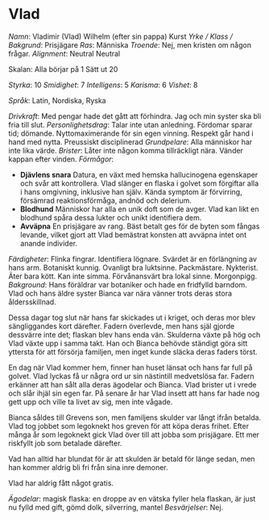 
# Vlad

_Namn_: Vladimir (Vlad) Wilhelm (efter sin pappa) Kurst
_Yrke / Klass / Bakgrund_: Prisjägare
_Ras_: Människa
_Troende_: Nej, men kristen om någon frågar.
_Alignment_: Neutral Neutral

Skalan:
Alla börjar på 1
Sätt ut 20

_Styrka_:      10
_Smidighet_:   7
_Intelligens_: 5
_Karisma_:     6
_Vishet_:      8

_Språk_: Latin, Nordiska, Ryska

_Drivkraft_:         Med pengar hade det gått att förhindra. Jag och min syster ska bli fria till slut.
_Personlighetsdrag_: Talar inte utan anledning. Fördomar sparar tid; dömande. Nyttomaximerande för sin egen vinning. Respekt går hand i hand med nytta. Preussiskt disciplinerad
_Grundpelare_:       Alla människor har inte lika värde.
_Brister_:           Låter inte någon komma tillräckligt nära. Vänder kappan efter vinden.
_Förmågor_:
- **Djävlens snara** Datura, en växt med hemska hallucinogena egenskaper och svår att kontrollera. Vlad slänger en flaska i golvet som förgiftar alla i hans omgivning, inklusive han själv. Kända symptom är förvirring, försämrad reaktionsförmåga, andnöd och delerium.
- **Blodhund** Människor har alla en unik doft som de avger. Vlad kan likt en blodhund spåra dessa lukter och unikt identifiera dem.
- **Avväpna** En prisjägare av rang. Bäst betalt ges för de byten som fångas levande, vilket gjort att Vlad bemästrat konsten att avväpna intet ont anande individer.

_Färdigheter_:       Flinka fingrar. Identifiera lögnare. Svärdet är en förlängning av hans arm. Botaniskt kunnig. Ovanligt bra luktsinne. Packmästare. Nykterist. Äter bara kött. Kan inte simma. Förvånansvärt bra lokal sinne. Morgonpigg.
_Bakground_:
Hans föräldrar var botaniker och hade en fridfylld barndom. Vlad och hans äldre syster Bianca var nära vänner trots deras stora åldersskillnad.

Dessa dagar tog slut när hans far skickades ut i kriget, och deras mor blev sängliggandes kort därefter. Fadern överlevde, men hans själ gjorde dessvärre inte det; flaskan blev hans enda vän. Skulderna växte på hög och Vlad växte upp i samma takt. Han och Bianca behövde ständigt göra sitt yttersta för att försörja familjen, men inget kunde släcka deras faders törst.

En dag när Vlad kommer hem, finner han huset länsat och hans far full på golvet. Vlad lyckas få ur några ord ur sin nästintill medvetslösa far. Fadern erkänner att han sålt alla deras ägodelar och Bianca. Vlad brister ut i vrede och slår ihjäl sin egen far. På senare år har Vlad insett att hans far hade nog gett upp och ville ta livet av sig, men inte vågade.

Bianca såldes till Grevens son, men familjens skulder var långt ifrån betalda. Vlad tog jobbet som legoknekt hos greven för att köpa deras frihet. Efter många år som legoknekt gick Vlad över till att jobba som prisjägare. Ett mer riskfyllt job som betalade därefter.

Vad han alltid har blundat för är att skulden är betald för länge sedan, men han kommer aldrig bli fri från sina inre demoner.

Vlad har aldrig fått något gratis.

_Ägodelar_: magisk flaska: en droppe av en vätska fyller hela flaskan, är just nu fylld med gift, gömd dolk, silverring, mantel
_Besvärjelser_: Nej.

